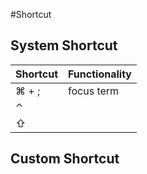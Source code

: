 #Shortcut
## System Shortcut

| Shortcut | Functionality |
| -------- | ------------- |
| ⌘ + ;    | focus term    |
| ⌃        |               |
| ⇧        |               |

## Custom Shortcut